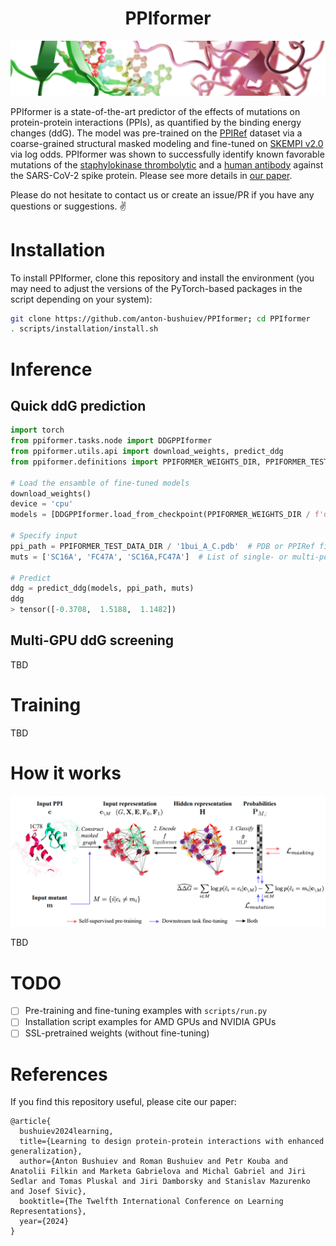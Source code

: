 <div align="center">

# PPIformer

</div>

<p align="center">
  <img src="assets/readme-dimer-close-up.png"/>
</p>

PPIformer is a state-of-the-art predictor of the effects of mutations on protein-protein interactions (PPIs), as quantified by the binding energy changes (ddG). The model was pre-trained on the [PPIRef](https://github.com/anton-bushuiev/PPIRef) dataset via a coarse-grained structural masked modeling and fine-tuned on [SKEMPI v2.0](https://life.bsc.es/pid/skempi2) via log odds. PPIformer was shown to successfully identify known favorable mutations of the [staphylokinase thrombolytic](https://pubmed.ncbi.nlm.nih.gov/10942387/) and a [human antibody](https://www.pnas.org/doi/10.1073/pnas.2122954119) against the SARS-CoV-2 spike protein. Please see more details in [our paper](https://arxiv.org/abs/2310.18515).

Please do not hesitate to contact us or create an issue/PR if you have any questions or suggestions. ✌️

<!-- ![dimer-close-up](https://github.com/anton-bushuiev/PPIformer/assets/67932762/5679f391-daac-4d2b-88c9-40621941ba74) -->

<!-- trained on PPIRef -->

<!-- PPIformer is a transformer-based model for protein-protein interaction (PPI) prediction. It is based on the [Transformer](https://arxiv.org/abs/1706.03762) architecture and uses the [ProtTrans](https://www.biorxiv.org/content/10.1101/2020.07.12.199554v1) model as a backbone. The model is trained on the [BioGRID](https://thebiogrid.org/) database and achieves state-of-the-art performance on the [PPI4DOCK]( -->

# Installation

To install PPIformer, clone this repository and install the environment (you may need to adjust the versions of the PyTorch-based packages in the script depending on your system):
```bash
git clone https://github.com/anton-bushuiev/PPIformer; cd PPIformer
. scripts/installation/install.sh
```

# Inference

## Quick ddG prediction

```python
import torch
from ppiformer.tasks.node import DDGPPIformer
from ppiformer.utils.api import download_weights, predict_ddg
from ppiformer.definitions import PPIFORMER_WEIGHTS_DIR, PPIFORMER_TEST_DATA_DIR

# Load the ensamble of fine-tuned models
download_weights()
device = 'cpu'
models = [DDGPPIformer.load_from_checkpoint(PPIFORMER_WEIGHTS_DIR / f'ddg_regression/{i}.ckpt', map_location=torch.device(device)).eval() for i in range(3)]

# Specify input
ppi_path = PPIFORMER_TEST_DATA_DIR / '1bui_A_C.pdb'  # PDB or PPIRef file (see https://github.com/anton-bushuiev/PPIRef?tab=readme-ov-file#extracting-ppis)
muts = ['SC16A', 'FC47A', 'SC16A,FC47A']  # List of single- or multi-point mutations

# Predict
ddg = predict_ddg(models, ppi_path, muts)
ddg
> tensor([-0.3708,  1.5188,  1.1482])
```

## Multi-GPU ddG screening

TBD

# Training

TBD

# How it works

<p align="center">
  <img src="assets/readme-architecture.png"/>
</p>

TBD

# TODO

- [ ] Pre-training and fine-tuning examples with `scripts/run.py`
- [ ] Installation script examples for AMD GPUs and NVIDIA GPUs
- [ ] SSL-pretrained weights (without fine-tuning)

# References

If you find this repository useful, please cite our paper:
```
@article{
  bushuiev2024learning,
  title={Learning to design protein-protein interactions with enhanced generalization},
  author={Anton Bushuiev and Roman Bushuiev and Petr Kouba and Anatolii Filkin and Marketa Gabrielova and Michal Gabriel and Jiri Sedlar and Tomas Pluskal and Jiri Damborsky and Stanislav Mazurenko and Josef Sivic},
  booktitle={The Twelfth International Conference on Learning Representations},
  year={2024}
}
```
